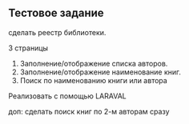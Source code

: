 
## Тестовое задание

сделать реестр библиотеки.

3 страницы
1) Заполнение/отображение списка авторов.
2) Заполнение/отображение наименование книг.
3) Поиск по наименованию книги или автора

Реализовать с помощью LARAVAL

доп: сделать поиск книг по 2-м авторам сразу